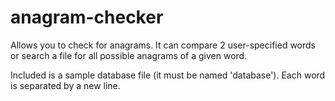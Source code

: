 # anagram-checker
Allows you to check for anagrams. It can compare 2 user-specified words or search a file for all possible anagrams of a given word.

Included is a sample database file (it must be named 'database'). Each word is separated by a new line.
